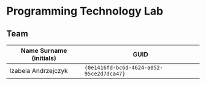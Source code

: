 # Programming Technology Lab

## Team

| Name Surname (initials) | GUID                                     |
| ----------------------- | ---------------------------------------- |
| Izabela Andrzejczyk     | `{0e1416fd-bc6d-4624-a052-95ce2d7dca47}` |
